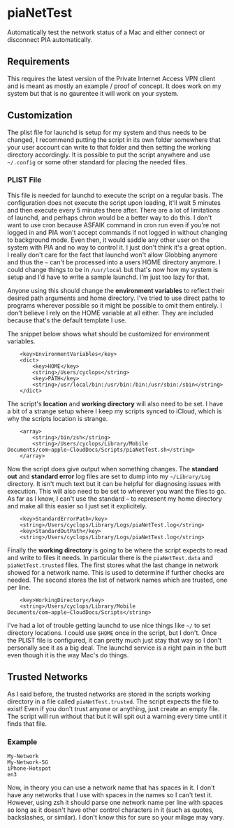 # piaNetTest
Automatically test the network status of a Mac and either connect or disconnect PIA automatically.

## Requirements

This requires the latest version of the Private Internet Access VPN client and is meant as mostly an example / proof of concept.  It does work on my system but that is no gaurentee it will work on your system.

## Customization

The plist file for launchd is setup for my system and thus needs to be changed, I recommend putting the script in its own folder somewhere that your user account can write to that folder and then setting the working directory accordingly.  It is possible to put the script anywhere and use `~/.config` or some other standard for placing the needed files.

### PLIST File
This file is needed for launchd to execute the script on a regular basis.  The configuration does not execute the script upon loading, it'll wait 5 minutes and then execute every 5 minutes there after.  There are a lot of limitations of launchd, and perhaps chron would be a better way to do this.  I don't want to use cron because ASFAIK command in cron run even if you're not logged in and PIA won't accept commands if not logged in without changing to background mode.  Even then, it would saddle any other user on the system with PIA and no way to control it.  I just don't think it's a great option.  I really don't care for the fact that launchd won't allow Globbing anymore and thus the `~` can't be processed into a users HOME directory anymore.  I could change things to be in `/usr/local` but that's now how my system is setup and I'd have to write a sample launchd.  I'm just too lazy for that.

Anyone using this should change the **environment variables** to reflect their desired path arguments and home directory.  I've tried to use direct paths to programs wherever possible so it might be possible to omit them entirely.  I don't believe I rely on the HOME variable at all either.  They are included because that's the default template I use.

The snippet below shows what should be customized for environment variables.
```
	<key>EnvironmentVariables</key>
	<dict>
		<key>HOME</key>
		<string>/Users/cyclops</string>
		<key>PATH</key>
		<string>/usr/local/bin:/usr/bin:/bin:/usr/sbin:/sbin</string>
	</dict>
 ```

The script's **location** and **working directory** will also need to be set.  I have a bit of a strange setup where I keep my scripts synced to iCloud, which is why the scripts location is strange.
```
	<array>
		<string>/bin/zsh</string>
		<string>/Users/cyclops/Library/Mobile Documents/com~apple~CloudDocs/Scripts/piaNetTest.sh</string>
	</array>
```

Now the script does give output when something changes.  The **standard out** and **standard error** log files are set to dump into my `~/Library/Log` directory.  It isn't much text but it can be helpful for diagnosing issues with execution.  This will also need to be set to wherever you want the files to go.  As far as I know, I can't use the standard `~` to represent my home directory and make all this easier so I just set it explicitely.
```
	<key>StandardErrorPath</key>
	<string>/Users/cyclops/Library/Logs/piaNetTest.log</string>
	<key>StandardOutPath</key>
	<string>/Users/cyclops/Library/Logs/piaNetTest.log</string>
```

Finally the **working directory** is going to be where the script expects to read and write to files it needs.  In particular there is the `piaNetTest.data` and `piaNetTest.trusted` files.  The first stores what the last change in network showed for a network name.  This is used to determine if further checks are needed.  The second stores the list of network names which are trusted, one per line.
```
	<key>WorkingDirectory</key>
	<string>/Users/cyclops/Library/Mobile Documents/com~apple~CloudDocs/Scripts</string>
```

I've had a lot of trouble getting launchd to use nice things like `~/` to set directory locations.  I could use `$HOME` once in the script, but I don't.  Once the PLIST file is configured, it can pretty much just stay that way so I don't personally see it as a big deal.  The launchd service is a right pain in the butt even though it is the way Mac's do things.

## Trusted Networks

As I said before, the trusted networks are stored in the scripts working directory in a file called `piaNetTest.trusted`.  The script expects the file to exist!  Even if you don't trust anyone or anything, just create an empty file.  The script will run without that but it will spit out a warning every time until it finds that file.

### Example
```
My-Network
My-Network-5G
iPhone-Hotspot
en3
```

Now, in theory you can use a network name that has spaces in it.  I don't have any networks that I use with spaces in the names so I can't test it.  However, using zsh it should parse one network name per line with spaces so long as it doesn't have other control characters in it (such as quotes, backslashes, or similar).  I don't know this for sure so your milage may vary.
